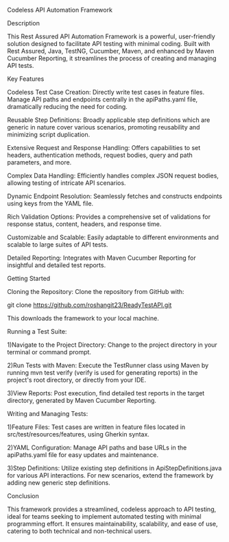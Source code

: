 Codeless API Automation Framework

Description

This Rest Assured API Automation Framework is a powerful, user-friendly solution designed to facilitate API testing with minimal coding. Built with Rest Assured, Java, TestNG, Cucumber, Maven, and enhanced by Maven Cucumber Reporting, it streamlines the process of creating and managing API tests.

Key Features

Codeless Test Case Creation: Directly write test cases in feature files. Manage API paths and endpoints centrally in the apiPaths.yaml file, dramatically reducing the need for coding.

Reusable Step Definitions: Broadly applicable step definitions which are generic in nature cover various scenarios, promoting reusability and minimizing script duplication.

Extensive Request and Response Handling: Offers capabilities to set headers, authentication methods, request bodies, query and path parameters, and more.

Complex Data Handling: Efficiently handles complex JSON request bodies, allowing testing of intricate API scenarios.

Dynamic Endpoint Resolution: Seamlessly fetches and constructs endpoints using keys from the YAML file.

Rich Validation Options: Provides a comprehensive set of validations for response status, content, headers, and response time.

Customizable and Scalable: Easily adaptable to different environments and scalable to large suites of API tests.

Detailed Reporting: Integrates with Maven Cucumber Reporting for insightful and detailed test reports.

Getting Started

Cloning the Repository:
Clone the repository from GitHub with:

git clone https://github.com/roshangit23/ReadyTestAPI.git

This downloads the framework to your local machine.

Running a Test Suite:

1)Navigate to the Project Directory: Change to the project directory in your terminal or command prompt.

2)Run Tests with Maven: Execute the TestRunner class using Maven by running mvn test verify (verify is used for generating reports) in the project's root directory, or directly from your IDE.

3)View Reports: Post execution, find detailed test reports in the target directory, generated by Maven Cucumber Reporting.

Writing and Managing Tests:

1)Feature Files: Test cases are written in feature files located in src/test/resources/features, using Gherkin syntax.

2)YAML Configuration: Manage API paths and base URLs in the apiPaths.yaml file for easy updates and maintenance.

3)Step Definitions: Utilize existing step definitions in ApiStepDefinitions.java for various API interactions. For new scenarios, extend the framework by adding new generic step definitions.

Conclusion

This framework provides a streamlined, codeless approach to API testing, ideal for teams seeking to implement automated testing with minimal programming effort. It ensures maintainability, scalability, and ease of use, catering to both technical and non-technical users.
